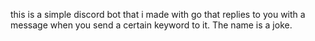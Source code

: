 this is a simple discord bot that i made with go that replies to you with a message when you send a certain keyword to it. The name is a joke.
